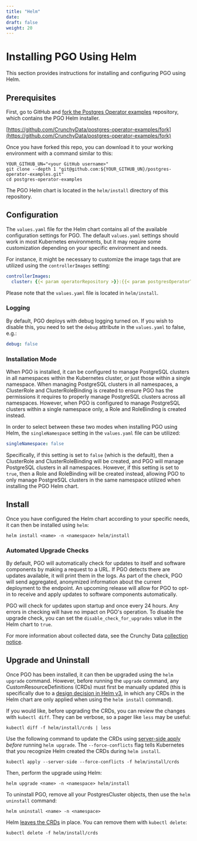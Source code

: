 ```yaml
---
title: "Helm"
date:
draft: false
weight: 20
---
```


# Installing PGO Using Helm

This section provides instructions for installing and configuring PGO using Helm.

## Prerequisites

First, go to GitHub and [fork the Postgres Operator examples](https://github.com/CrunchyData/postgres-operator-examples/fork)
repository, which contains the PGO Helm installer.

[https://github.com/CrunchyData/postgres-operator-examples/fork](https://github.com/CrunchyData/postgres-operator-examples/fork)

Once you have forked this repo, you can download it to your working environment with a command
similar to this:

```
YOUR_GITHUB_UN="<your GitHub username>"
git clone --depth 1 "git@github.com:${YOUR_GITHUB_UN}/postgres-operator-examples.git"
cd postgres-operator-examples
```

The PGO Helm chart is located in the `helm/install` directory of this repository.

## Configuration

The `values.yaml` file for the Helm chart contains all of the available configuration settings for
PGO. The default `values.yaml` settings should work in most Kubernetes environments, but it may
require some customization depending on your specific environment and needs.

For instance, it might be necessary to customize the image tags that are utilized using the
`controllerImages` setting:

```yaml
controllerImages:
  cluster: {{< param operatorRepository >}}:{{< param postgresOperatorTag >}}
```

Please note that the `values.yaml` file is located in `helm/install`.

### Logging

By default, PGO deploys with debug logging turned on. If you wish to disable this, you need to set the `debug` attribute in the `values.yaml` to false, e.g.:

```yaml
debug: false
```

### Installation Mode

When PGO is installed, it can be configured to manage PostgreSQL clusters in all namespaces within
the Kubernetes cluster, or just those within a single namespace.  When managing PostgreSQL
clusters in all namespaces, a ClusterRole and ClusterRoleBinding is created to ensure PGO has
the permissions it requires to properly manage PostgreSQL clusters across all namespaces.  However,
when PGO is configured to manage PostgreSQL clusters within a single namespace only, a Role and
RoleBinding is created instead.

In order to select between these two modes when installing PGO using Helm, the `singleNamespace`
setting in the `values.yaml` file can be utilized:

```yaml
singleNamespace: false
```

Specifically, if this setting is set to `false` (which is the default), then a ClusterRole and
ClusterRoleBinding will be created, and PGO will manage PostgreSQL clusters in all namespaces.
However, if this setting is set to `true`, then a Role and RoleBinding will be created instead,
allowing PGO to only manage PostgreSQL clusters in the same namespace utilized when installing
the PGO Helm chart.

## Install

Once you have configured the Helm chart according to your specific needs, it can then be installed
using `helm`:

```shell
helm install <name> -n <namespace> helm/install
```

### Automated Upgrade Checks

By default, PGO will automatically check for updates to itself and software components by making a request to a URL. If PGO detects there are updates available, it will print them in the logs. As part of the check, PGO will send aggregated, anonymized information about the current deployment to the endpoint. An upcoming release will allow for PGO to opt-in to receive and apply updates to software components automatically.

PGO will check for updates upon startup and once every 24 hours. Any errors in checking will have no impact on PGO's operation. To disable the upgrade check, you can set the `disable_check_for_upgrades` value in the Helm chart to `true`.

For more information about collected data, see the Crunchy Data [collection notice](https://www.crunchydata.com/developers/data-collection-notice).

## Upgrade and Uninstall

Once PGO has been installed, it can then be upgraded using the `helm upgrade` command.
However, before running the `upgrade` command, any CustomResourceDefinitions (CRDs) must first be
manually updated (this is specifically due to a [design decision in Helm v3][helm-crd-limits],
in which any CRDs in the Helm chart are only applied when using the `helm install` command).

[helm-crd-limits]: https://helm.sh/docs/topics/charts/#limitations-on-crds

If you would like, before upgrading the CRDs, you can review the changes with
`kubectl diff`. They can be verbose, so a pager like `less` may be useful:

```shell
kubectl diff -f helm/install/crds | less
```

Use the following command to update the CRDs using
[server-side apply](https://kubernetes.io/docs/reference/using-api/server-side-apply/)
_before_ running `helm upgrade`. The `--force-conflicts` flag tells Kubernetes that you recognize
Helm created the CRDs during `helm install`.

```shell
kubectl apply --server-side --force-conflicts -f helm/install/crds
```

Then, perform the upgrade using Helm:

```shell
helm upgrade <name> -n <namespace> helm/install
```

To uninstall PGO, remove all your PostgresCluster objects, then use the `helm uninstall` command:

```shell
helm uninstall <name> -n <namespace>
```

Helm [leaves the CRDs][helm-crd-limits] in place. You can remove them with `kubectl delete`:

```shell
kubectl delete -f helm/install/crds
```
